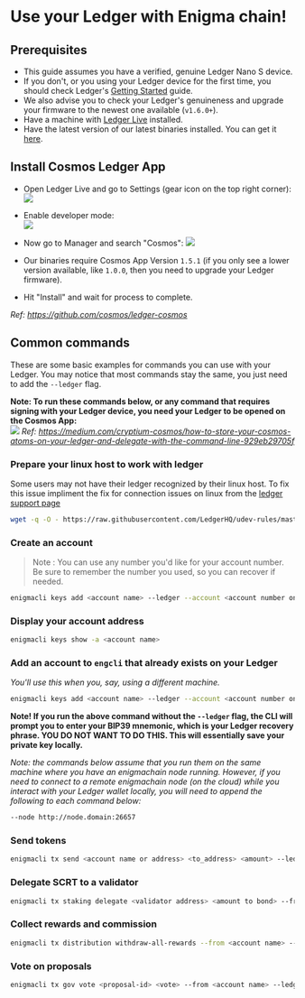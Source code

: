 # Use your Ledger with Enigma chain!

## Prerequisites
* This guide assumes you have a verified, genuine Ledger Nano S device.
* If you don't, or you using your Ledger device for the first time, you should check Ledger's [Getting Started](https://support.ledger.com/hc/en-us/sections/360001415213-Getting-started) guide.
* We also advise you to check your Ledger's genuineness and upgrade your firmware to the newest one available (`v1.6.0+`).
* Have a machine with [Ledger Live](https://www.ledger.com/ledger-live) installed.
* Have the latest version of our latest binaries installed. You can get it [here](https://github.com/enigmampc/enigmachain/releases).

## Install Cosmos Ledger App

* Open Ledger Live and go to Settings (gear icon on the top right corner):
![](https://raw.githubusercontent.com/cosmos/ledger-cosmos/master/docs/img/cosmos_app1.png)

* Enable developer mode:                           
![](https://raw.githubusercontent.com/cosmos/ledger-cosmos/master/docs/img/cosmos_app2.png)

* Now go to Manager and search "Cosmos":
![](https://raw.githubusercontent.com/cosmos/ledger-cosmos/master/docs/img/cosmos_app3.png)

* Our binaries require Cosmos App Version `1.5.1` (if you only see a lower version available, like `1.0.0`, then you need to upgrade your Ledger firmware).

* Hit "Install" and wait for process to complete.

*Ref: https://github.com/cosmos/ledger-cosmos*

## Common commands

These are some basic examples for commands you can use with your Ledger. You may notice that most commands stay the same, you just need to add the `--ledger` flag.                      

**Note: To run these commands below, or any command that requires signing with your Ledger device, you need your Ledger to be opened on the Cosmos App:**                                                  
![](https://miro.medium.com/max/1536/1*Xfi5_ScAiFn6rr9YBjgFFw.jpeg)
*Ref: https://medium.com/cryptium-cosmos/how-to-store-your-cosmos-atoms-on-your-ledger-and-delegate-with-the-command-line-929eb29705f*

### Prepare your linux host to work with ledger
Some users may not have their ledger recognized by their linux host. To fix this issue impliment the fix for connection issues on linux from the [ledger support page](https://support.ledger.com/hc/en-us/articles/115005165269-Connection-issues-with-Windows-or-Linux)

```bash
wget -q -O - https://raw.githubusercontent.com/LedgerHQ/udev-rules/master/add_udev_rules.sh | sudo bash
```
### Create an account

>Note : You can use any number you'd like for your account number. Be sure to remember the number you used, so you can recover if needed.

```bash
enigmacli keys add <account name> --ledger --account <account number on your Ledger>
```

### Display your account address

```bash
enigmacli keys show -a <account name>
```

### Add an account to `engcli` that already exists on your Ledger
*You'll use this when you, say, using a different machine.*

```bash
enigmacli keys add <account name> --ledger --account <account number on your Ledger> --recover
```

**Note! If you run the above command without the `--ledger` flag, the CLI will prompt you to enter your BIP39 mnemonic, which is your Ledger recovery phrase. YOU DO NOT WANT TO DO THIS. This will essentially save your private key locally.**

*Note: the commands below assume that you run them on the same machine where you have an enigmachain node running. However, if you need to connect to a remote enigmachain node (on the cloud) while you interact with your Ledger wallet locally, you will need to append the following to each command below:* 
```bash
--node http://node.domain:26657
```

### Send tokens

```bash
enigmacli tx send <account name or address> <to_address> <amount> --ledger
```

### Delegate SCRT to a validator

```bash
enigmacli tx staking delegate <validator address> <amount to bond> --from <account key> --gas auto --gas-prices <gasPrice> --ledger
```

### Collect rewards and commission

```bash
enigmacli tx distribution withdraw-all-rewards --from <account name> --gas auto --commission --ledger
```

### Vote on proposals

```bash
enigmacli tx gov vote <proposal-id> <vote> --from <account name> --ledger
```
